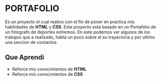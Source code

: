 # PORTAFOLIO  
  
Es un proyecto el cual realice con el fin de poner en practica mis habilidades de **HTML** y **CSS**. 
Este proyecto esta basado en un Portafolio de un fotografo de deportes extremos. En este podemos ver algunos de los trabajos que a realizado, habla un poco sobre el  su trayectoria  y por ultimo una seccion de contactos  
  
## Que Aprendi  
* Reforce mis conocimientos de **HTML**
* Reforce mis conocimientos de **CSS**